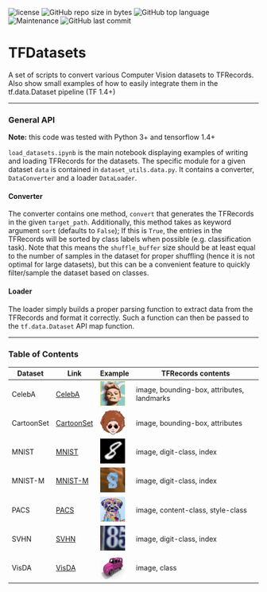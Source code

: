 ![license](https://img.shields.io/github/license/ameroyer/TFDatasets.svg)
![GitHub repo size in bytes](https://img.shields.io/github/repo-size/ameroyer/TFDatasets.svg)
![GitHub top language](https://img.shields.io/github/languages/top/ameroyer/TFDatasets.svg)
![Maintenance](https://img.shields.io/maintenance/yes/2018.svg)
![GitHub last commit](https://img.shields.io/github/last-commit/ameroyer/TFDatasets.svg)

# TFDatasets

A set of scripts to convert various Computer Vision datasets to TFRecords.
Also show small examples of how to easily integrate them in the tf.data.Dataset pipeline (TF 1.4+)

---

### General API
**Note:** this code was tested with Python 3+ and tensorflow 1.4+

`load_datasets.ipynb` is the main notebook displaying examples of writing and loading TFRecords for the datasets. The specific module for a given dataset `data` is contained in `dataset_utils.data.py`. It contains a converter, `DataConverter` and a loader `DataLoader`.


#### Converter
The converter contains one method, `convert` that generates the TFRecords in the given `target_path`. Additionally, this method takes as keyword argument `sort` (defaults to `False`); If this is `True`, the entries in the TFRecords will be sorted by class labels when possible (e.g. classification task). Note that this means the `shuffle_buffer` size should be at least equal to the number of samples in the dataset for proper shuffling (hence it is not optimal for large datasets), but this can be a convenient feature to quickly filter/sample the dataset based on classes.


#### Loader
The loader simply builds a proper parsing function to extract data from the TFRecords and format it correctly. Such a function can then be passed to the `tf.data.Dataset` API map function.

---

### Table of Contents

| Dataset | Link | Example | TFRecords contents |
| ------- | ---- | ------ | --- |
| CelebA | [CelebA](http://mmlab.ie.cuhk.edu.hk/projects/CelebA.html) | ![celeba_thumb](images/celeba.png) | image, bounding-box, attributes, landmarks |
| CartoonSet | [CartoonSet](https://google.github.io/cartoonset/) | ![cartoonset_thumb](images/cartoonset.png) | image, bounding-box, attributes |
| MNIST | [MNIST](http://yann.lecun.com/exdb/mnist/) | ![mnist_thumb](images/mnist.png) | image, digit-class, index |
| MNIST-M | [MNIST-M](http://yaroslav.ganin.net/) | ![mnistm_thumb](images/mnistm.png) | image, digit-class, index |
| PACS | [PACS](http://www.eecs.qmul.ac.uk/~dl307/project_iccv2017) | ![pacs_thumb](images/pacs.png) | image, content-class, style-class |
| SVHN | [SVHN](http://ufldl.stanford.edu/housenumbers/) | ![svhn_thumb](images/svhn.png) | image, digit-class, index |
| VisDA | [VisDA](http://ai.bu.edu/visda-2017/) | ![visda_thumb](images/visda.png) | image, class |
